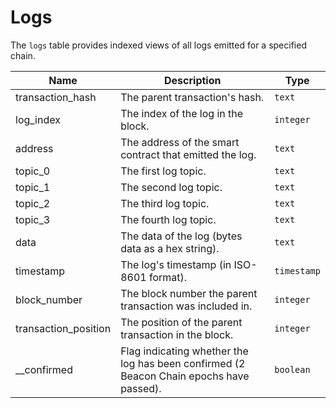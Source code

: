 # Logs

The `logs` table provides indexed views of all logs emitted for a specified chain.

| Name                | Description                                                                 | Type        |
| --------- | --------- | --------------------------------------------------------------------------- |
| transaction_hash | The parent transaction's hash. | `text` |
| log_index | The index of the log in the block. | `integer` |
| address | The address of the smart contract that emitted the log. | `text` |
| topic_0 | The first log topic. | `text` |
| topic_1 | The second log topic. | `text` |
| topic_2 | The third log topic. | `text` |
| topic_3 | The fourth log topic. | `text` |
| data | The data of the log (bytes data as a hex string). | `text` |
| timestamp | The log's timestamp (in ISO-8601 format). | `timestamp` |
| block_number | The block number the parent transaction was included in. | `integer` |
| transaction_position | The position of the parent transaction in the block. | `integer` |
| __confirmed | Flag indicating whether the log has been confirmed (2 Beacon Chain epochs have passed). | `boolean` |
